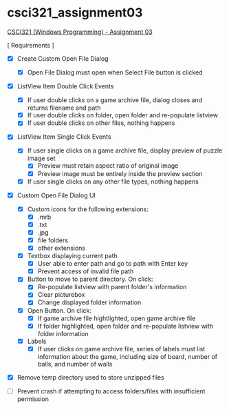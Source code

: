 # csci321_assignment03
[CSCI321 (Windows Programming) - Assignment 03](https://github.com/00bayz/csci321_assignment03)

[ Requirements ]

- [x] Create Custom Open File Dialog
	- [x] Open File Dialog must open when Select File button is clicked

- [x] ListView Item Double Click Events
	- [x] If user double clicks on a game archive file, dialog closes and returns filename and path
	- [x] If user double clicks on folder, open folder and re-populate listview
	- [x] If user double clicks on other files, nothing happens

- [x] ListView Item Single Click Events
	- [x] If user single clicks on a game archive file, display preview of puzzle image set
		- [x] Preview must retain aspect ratio of original image
		- [x] Preview image must be entirely inside the preview section
	- [x] If user single clicks on any other file types, nothing happens

- [x] Custom Open File Dialog UI
	- [x] Custom icons for the following extensions:
		- [x] .mrb
		- [x] .txt
		- [x] .jpg
		- [x] file folders
		- [x] other extensions
	- [x] Textbox displaying current path
		- [x] User able to enter path and go to path with Enter key
		- [x] Prevent access of invalid file path
	- [x] Button to move to parent directory. On click:
		- [x] Re-populate listview with parent folder's information
		- [x] Clear picturebox
		- [x] Change displayed folder information
	- [x] Open Button. On click:
		- [x] If game archive file hightlighted, open game archive file
		- [x] If folder highlighted, open folder and re-populate listview with folder information
	- [x] Labels
		- [x] If user clicks on game archive file, series of labels must list information about the game, including size of board, number of balls, and number of walls

- [x] Remove temp directory used to store unzipped files

- [ ] Prevent crash if attempting to access folders/files with insufficient permission